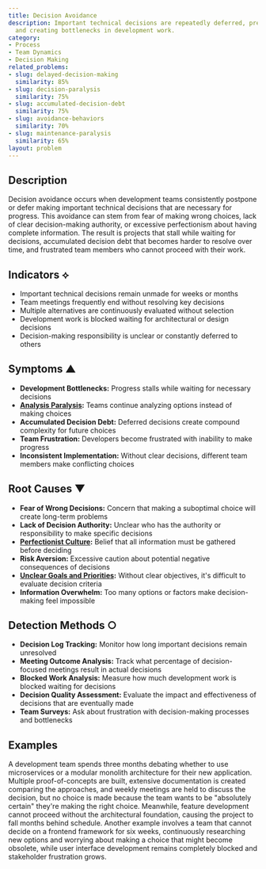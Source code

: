 ```yaml
---
title: Decision Avoidance
description: Important technical decisions are repeatedly deferred, preventing progress
  and creating bottlenecks in development work.
category:
- Process
- Team Dynamics
- Decision Making
related_problems:
- slug: delayed-decision-making
  similarity: 85%
- slug: decision-paralysis
  similarity: 75%
- slug: accumulated-decision-debt
  similarity: 75%
- slug: avoidance-behaviors
  similarity: 70%
- slug: maintenance-paralysis
  similarity: 65%
layout: problem
---
```


## Description

Decision avoidance occurs when development teams consistently postpone or defer making important technical decisions that are necessary for progress. This avoidance can stem from fear of making wrong choices, lack of clear decision-making authority, or excessive perfectionism about having complete information. The result is projects that stall while waiting for decisions, accumulated decision debt that becomes harder to resolve over time, and frustrated team members who cannot proceed with their work.

## Indicators ⟡

- Important technical decisions remain unmade for weeks or months
- Team meetings frequently end without resolving key decisions
- Multiple alternatives are continuously evaluated without selection
- Development work is blocked waiting for architectural or design decisions
- Decision-making responsibility is unclear or constantly deferred to others

## Symptoms ▲

- **Development Bottlenecks:** Progress stalls while waiting for necessary decisions
- **[Analysis Paralysis](analysis-paralysis.md):** Teams continue analyzing options instead of making choices
- **Accumulated Decision Debt:** Deferred decisions create compound complexity for future choices
- **Team Frustration:** Developers become frustrated with inability to make progress
- **Inconsistent Implementation:** Without clear decisions, different team members make conflicting choices

## Root Causes ▼

- **Fear of Wrong Decisions:** Concern that making a suboptimal choice will create long-term problems
- **Lack of Decision Authority:** Unclear who has the authority or responsibility to make specific decisions
- **[Perfectionist Culture](perfectionist-culture.md):** Belief that all information must be gathered before deciding
- **Risk Aversion:** Excessive caution about potential negative consequences of decisions
- **[Unclear Goals and Priorities](unclear-goals-and-priorities.md):** Without clear objectives, it's difficult to evaluate decision criteria
- **Information Overwhelm:** Too many options or factors make decision-making feel impossible

## Detection Methods ○

- **Decision Log Tracking:** Monitor how long important decisions remain unresolved
- **Meeting Outcome Analysis:** Track what percentage of decision-focused meetings result in actual decisions
- **Blocked Work Analysis:** Measure how much development work is blocked waiting for decisions
- **Decision Quality Assessment:** Evaluate the impact and effectiveness of decisions that are eventually made
- **Team Surveys:** Ask about frustration with decision-making processes and bottlenecks

## Examples

A development team spends three months debating whether to use microservices or a modular monolith architecture for their new application. Multiple proof-of-concepts are built, extensive documentation is created comparing the approaches, and weekly meetings are held to discuss the decision, but no choice is made because the team wants to be "absolutely certain" they're making the right choice. Meanwhile, feature development cannot proceed without the architectural foundation, causing the project to fall months behind schedule. Another example involves a team that cannot decide on a frontend framework for six weeks, continuously researching new options and worrying about making a choice that might become obsolete, while user interface development remains completely blocked and stakeholder frustration grows.